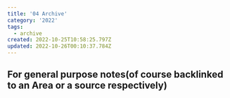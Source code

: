 ```yaml
---
title: '04 Archive'
category: '2022'
tags:
  - archive
created: 2022-10-25T10:58:25.797Z
updated: 2022-10-26T00:10:37.784Z
---
```


## For general purpose notes(of course backlinked to an Area or a source respectively)